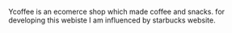 Ycoffee is an ecomerce shop which made coffee and snacks.
for developing this webiste I am influenced by starbucks website. 
